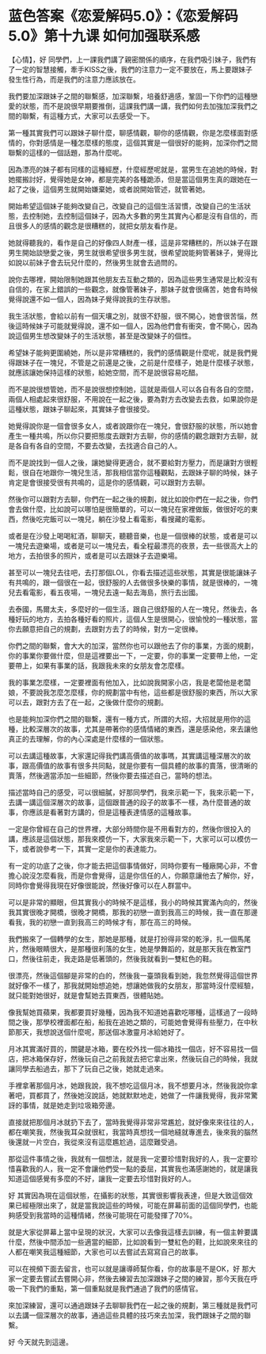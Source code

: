 # 蓝色答案《恋爱解码5.0》：《恋爱解码5.0》第十九课 如何加强联系感

【心情】，好 同學們，上一課我們講了親密關係的順序，在我們吸引妹子，我們有了一定的智慧接觸，牽手KISS之後，我們的注意力一定不要放在，馬上要跟妹子發生性行為，而是我們的注意力應該放在。

我們要加深跟妹子之間的聯繫感，加深聯繫，培養舒適感，鞏固一下你們的這種戀愛的狀態，而不是說很早期要推倒，這課我們講一講，我們如何去加強加深我們之間的聯繫，有這種方式，大家可以去感受一下。

第一種其實我們可以跟妹子聊什麼，聊感情觀，聊你的感情觀，你是怎麼樣面對感情的，你對感情是一種怎麼樣的態度，這個其實是一個很好的能夠，加深你們之間聯繫的這樣的一個話題，那為什麼呢。

因為漂亮的妹子都有同樣的這種經歷，什麼經歷呢就是，當男生在追她的時候，對她擺搬討好，覺得她是女神，都是完美的各種跪添，但是當這個男生真的跟她在一起了之後，這個男生就開始嫌棄她，或者說開始管述，就管著她。

開始希望這個妹子能夠改變自己，改變自己的這個生活習慣，改變自己的生活狀態，去控制她，去控制這個妹子，因為大多數的男生其實內心都是沒有自信的，而且很多人的感情的觀念是很糟糕的，就把女朋友看作是。

她就得聽我的，看作是自己的好像四人財產一樣，這是非常糟糕的，所以妹子在跟男生開始談戀愛之後，男生就很希望很多男生就，很希望說能夠管著妹子，覺得比如說以前妹子會去玩兒什麼的，然後男生就會去過問的。

說你去哪裡，開始限制她跟其他朋友去互動之類的，因為這些男生通常是比較沒有自信的，在家上錯誤的一些觀念，就像管著妹子，那妹子就會很痛苦，她會有時候覺得說還不如一個人，因為妹子覺得說我的生存狀態。

我生活狀態，會給以前有一個天壤之別，就很不舒服，很不開心，她會很苦惱，然後這時候妹子可能就覺得說，還不如一個人，因為他們會有衝突，會不開心，因為說這個男生想改變妹子的生活狀態，甚至是改變妹子的個性。

希望妹子能夠更圍繞她，所以是非常糟糕的，我們的感情觀是什麼呢，就是我們覺得跟妹子在一塊兒，不管是之前還是之後，之前是什麼樣子，她是什麼樣子狀態，就應該讓她保持這樣的狀態，給她空間，而不是說很容易吃醋。

而不是說很想管她，而不是說很想控制她，這就是兩個人可以各自有各自的空間，兩個人相處起來很舒服，不用說在一起之後，要為對方去改變去去救，如果說你是這種狀態，跟妹子聊起來，其實妹子會很接受。

她覺得說你是一個會很多女人，或者說跟你在一塊兒，會很舒服的狀態，所以她會產生一種共鳴，所以你只要把態度去跟對方去聊，你的感情的觀念跟對方去聊，就是各自有各自的空間，不要去改變，去找適合自己的人。

而不是說找到一個人之後，讓她變得更適合，就不要給對方壓力，而是讓對方很輕鬆，很自在地跟你一塊兒生活，那我相信當你這種觀點，去跟妹子聊的時候，妹子肯定是會很接受很有共鳴的，這是你的感情觀，可以跟對方去聊。

然後你可以跟對方去聊，你們在一起之後的規劃，就比如說你們在一起之後，你們會去做什麼，比如說可以哪怕是很簡單的，可以一塊兒在家裡做飯，做很好吃的東西，然後吃完飯可以一塊兒，躺在沙發上看電影，看搜藏的電影。

或者是在沙發上喝喝紅酒，聊聊天，聽聽音樂，也是一個很棒的狀態，或者是可以一塊兒去遊樂場，或者是可以一塊兒去，看全程最漂亮的夜景，去一些很高大上的地方，去拍很多的照片，或者是可以去跟妹子去遊樂場。

甚至可以一塊兒去往吧，去打那個LOL，你看去描述這些狀態，其實是很能讓妹子有共鳴的，跟一個很在一起，很舒服的人去做很多快樂的事情，就是很棒的，一塊兒去看電影，看五夜場，一塊兒去遠一點去海島，旅行去出國。

去泰國，馬爾太夫，多麼好的一個生活，跟自己很舒服的人在一塊兒，然後去，各種好玩的地方，去拍各種好看的照片，這個人生是很開心，很愉悅的一種狀態，當你去願意把自己的規劃，去跟對方去了的時候，對方一定很棒。

你們之間的聯繫，會大大的加深，當然你也可以跟他去了你的事業，方面的規劃，你的事業你要做什麼，但是這裡要出一下，一定要，你的事業一定要帶上他，一定要帶上，如果有事業的話，我跟我未來的女朋友會怎麼樣。

我的事業怎麼樣，一定要裡面有他加入，比如說我開家小店，我是老闆他是老闆娘，不要說我怎麼怎麼樣，你的規劃當中有他，這些都是很舒服的東西，所以大家可以去，跟對方去了在一起，之後做什麼你的規劃。

也是能夠加深你們之間的聯繫，還有一種方式，所謂的大招，大招就是用你的這種，比較深層次的故事，尤其是帶著你的感情情緒的東西，還是感染他，來去讓他真正的去理解，你的內心深處是什麼樣的一個狀態。

可以去講這種故事，大家還記得我們講高價值的故事嗎，其實講這種深層次的故事，跟高價值的故事有很多共同點，就是你要有一個具體的故事的賣落，很清晰的賣落，然後適當添加一些細節，然後你要去描述自己，當時的想法。

描述當時自己的感受，可以很細膩，好那同學們，我來示範一下，我來示範一下，去講一講這個深層次的故事，這個跟普通的段子的故事不一樣，為什麼普通的故事，你應該是看著對方講的，但是這種表達情感的這種故事。

一定是你曾經在自己的世界裡，大部分時間你是不用看對方的，然後你很投入的講，應該是這個狀態，那我來模仿一下，大家我來示範一下，大家可以可以模仿一下，或者說參考一下，其實一定是你的表達能力。

有一定的功底了之後，你才能去把這個事情做好，同時你要有一種廠開心非，不會擔心說沒怎麼看我，而是你會覺得，這是你信任的人，你願意讓他去了解你，好，同時你會覺得我現在好像很能說，然後好像可以在人群當中。

可以是非常的顯眼，但其實我小的時候不是這樣，我小的時候其實滿內向的，然後我其實很晚才開橋，很晚才開橋，那我的初戀一直到我高三的時候，我一直在那邊看我，我的初戀一直到我高三的時候才有，那在高三的時候。

我們搬來了一個轉學的女生，那她是那種，就是打扮得非常的乾淨，扎一個馬尾片，然後眼睛很大，是那種很利落的女生，她是學舞蹈的，就是那天我在教室門口，然後往前走，我走路是低著頭的，然後我就看到一雙紅色的鞋。

很漂亮，然後這個腳是非常的白的，然後我一臺頭我看到她，我忽然覺得這個世界就好像不一樣了，那我就開始想追她，想讓她做我的女朋友，那當時沒什麼經驗，就只能對她很好，就是會幫她去買東西，很體貼她。

像我幫她買蘋果，我都要買好幾種，因為我不知道她喜歡吃哪種，這樣過了一段時間之後，那學校裡面都在船，船我在追她之類的，可能她會覺得有些壓力，在中秋節那天，我想說送個什麼呢，那送個冰激靈月冰給她好了。

月冰其實滿好買的，關鍵是冰箱，要在校外找一個冰箱找一個店，好不容易找一個店，把冰箱保存好，然後玩自己之前我就去把它拿出來，然後玩自己的時候，我就讓同學去船過去，那下了玩自己之後，她就走過來。

手裡拿著那個月冰，她跟我說，我不想吃這個月冰，我不想要月冰，然後我說你拿著吧，買都買了，然後她沒說話，她就默默地走，她做了一件讓我覺得，我非常驚訝的事情，就是她走到垃圾箱旁邊。

直接就把那個月冰就扔下去了，當時我覺得非常非常尷尬，就好像來來往往的人，都在嘲笑我，然後我耳朵就很紅，我當時真想找一個地縫就專進去，後來我的腦然後還就一片空白，我從來沒有這麼尷尬過，這麼難受過。

那從這件事情之後，我就有一個想法，就是我一定要珍惜對我好的人，我一定要珍惜喜歡我的人，我一定不會讓他們受一點的委屈，其實我也滿感謝她的，就是讓我知道這個感覺有多麼的不好，讓我一定要去珍惜對我好的人。

好 其實因為現在這個狀態，在攝影的狀態，其實很影響我表達，但是大致這個效果已經極限出來了，就是當我說這些的時候，可能在屏幕前面的這個同學們，也能夠感受到我當時的這種情緒，然後可能現在可能發揮了70%。

就是大家從屏幕上當中呈現的狀況，大家可以去像我這樣去訓練，有一個主幹要講什麼，然後中間添加一些適當的細節，比如說看到一雙紅色的鞋，比如說來來往的人都在嘲笑我這種細節，大家也可以去嘗試去寫寫自己的故事。

可以在視頻下面去留言，也可以就是讓導師幫你看，你的故事是不是OK，好 那大家一定要去嘗試去嘗開心非，然後去練習去加深跟妹子之間的練習，那今天我在呼吸一下我們的重點，第一個重點就是我們通過了我們的感情官。

來加深練習，還可以通過跟妹子去聊聊我們在一起之後的規劃，第三種就是我們可以去講一個深層次的故事，通過這些具體的技巧來去加深，我們跟妹子之間的聯繫。

好 今天就先到這邊。